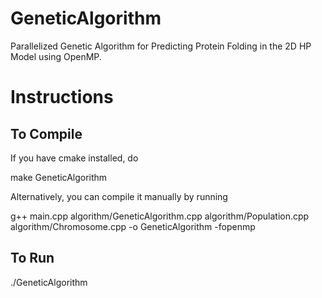 # GeneticAlgorithm
Parallelized Genetic Algorithm for Predicting Protein Folding in the 2D HP Model using OpenMP.

# Instructions
## To Compile
If you have cmake installed, do

make GeneticAlgorithm

Alternatively, you can compile it manually by running

g++ main.cpp algorithm/GeneticAlgorithm.cpp algorithm/Population.cpp algorithm/Chromosome.cpp -o GeneticAlgorithm -fopenmp

## To Run

./GeneticAlgorithm